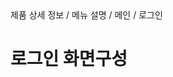 <!--breadcrumb:제품 상세 정보 / 메뉴 설명 / 메인 / 로그인--><span class="md-breadcrumb">제품 상세 정보 / 메뉴 설명 / 메인 / 로그인</span>
# 로그인 화면구성
